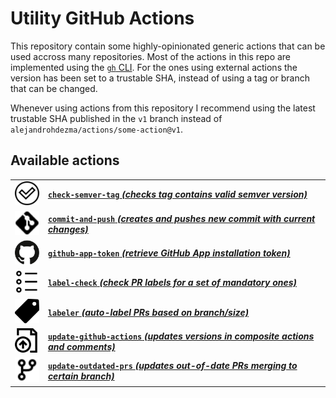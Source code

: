 # Utility GitHub Actions

This repository contain some highly-opinionated generic actions that can be used accross many
repositories. Most of the actions in this repo are implemented using the 
[`gh` CLI](https://cli.github.com). For the ones using external actions the version has been set to a
trustable SHA, instead of using a tag or branch that can be changed.

Whenever using actions from this repository I recommend using the latest trustable SHA published in
the `v1` branch instead of `alejandrohdezma/actions/some-action@v1`.

## Available actions

| | |
| :--: | :-- |
| <picture><source media="(prefers-color-scheme: dark)" srcset=".github/icons/check-semver-tag.svg"><img width=50 src=".github/icons/check-semver-tag-light.svg"></picture> | **[`check-semver-tag` _(checks tag contains valid semver version)_](./check-semver-tag/README.md)** |
| <picture><source media="(prefers-color-scheme: dark)" srcset=".github/icons/commit-and-push.svg"><img width=50 src=".github/icons/commit-and-push-light.svg"></picture> | **[`commit-and-push` _(creates and pushes new commit with current changes)_](./commit-and-push/README.md)** |
| <picture><source media="(prefers-color-scheme: dark)" srcset=".github/icons/github-app-token.svg"><img width=50 src=".github/icons/github-app-token-light.svg"></picture> | **[`github-app-token` _(retrieve GitHub App installation token)_](./github-app-token/README.md)** |
| <picture><source media="(prefers-color-scheme: dark)" srcset=".github/icons/label-check.svg"><img width=50 src=".github/icons/label-check-light.svg"></picture> | **[`label-check` _(check PR labels for a set of mandatory ones)_](./label-check/README.md)** |
| <picture><source media="(prefers-color-scheme: dark)" srcset=".github/icons/labeler.svg"><img width=50 src=".github/icons/labeler-light.svg"></picture> | **[`labeler` _(auto-label PRs based on branch/size)_](./labeler/README.md)** |
| <picture><source media="(prefers-color-scheme: dark)" srcset=".github/icons/update-github-actions.svg"><img width=50 src=".github/icons/update-github-actions-light.svg"></picture> | **[`update-github-actions` _(updates versions in composite actions and comments)_](./update-github-actions/README.md)** |
| <picture><source media="(prefers-color-scheme: dark)" srcset=".github/icons/update-outdated-prs.svg"><img width=50 src=".github/icons/update-outdated-prs-light.svg"></picture> | **[`update-outdated-prs` _(updates out-of-date PRs merging to certain branch)_](./update-outdated-prs/README.md)** |
